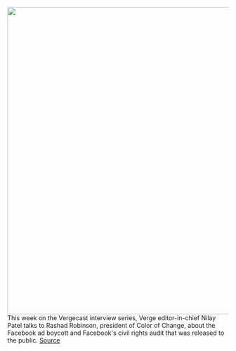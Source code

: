 <img src='https://cdn.vox-cdn.com/thumbor/CaJVzBQeoOSH-ZC2_dS0yh7tr6I=/0x0:2040x1360/1200x800/filters:focal(857x517:1183x843)/cdn.vox-cdn.com/uploads/chorus_image/image/67057051/acastro_180828_1777_facebook_0001.0.0.jpg' width='700px' /><br/>
This week on the Vergecast interview series, Verge editor-in-chief Nilay Patel talks to Rashad Robinson, president of Color of Change, about the Facebook ad boycott and Facebook's civil rights audit that was released to the public.
<a href='https://www.theverge.com/2020/7/14/21323988/vergecast-podcast-interview-rashad-robinson-color-of-change-facebook-ad-boycott'> Source <a/>